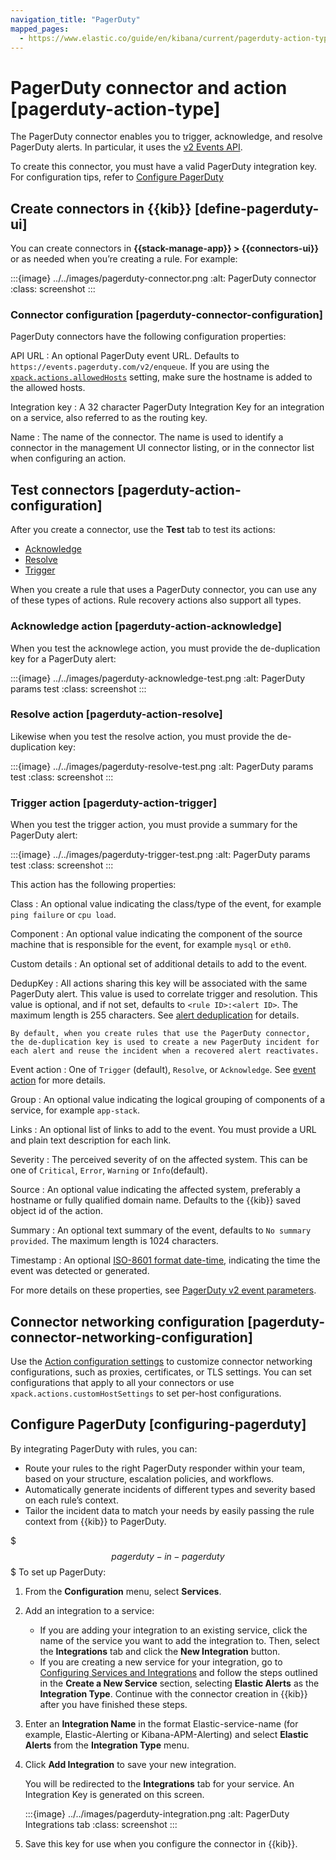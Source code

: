 ```yaml
---
navigation_title: "PagerDuty"
mapped_pages:
  - https://www.elastic.co/guide/en/kibana/current/pagerduty-action-type.html
---
```


# PagerDuty connector and action [pagerduty-action-type]


The PagerDuty connector enables you to trigger, acknowledge, and resolve PagerDuty alerts. In particular, it uses the [v2 Events API](https://v2.developer.pagerduty.com/docs/events-api-v2).

To create this connector, you must have a valid PagerDuty integration key. For configuration tips, refer to [Configure PagerDuty](#configuring-pagerduty)


## Create connectors in {{kib}} [define-pagerduty-ui]

You can create connectors in **{{stack-manage-app}} > {{connectors-ui}}** or as needed when you’re creating a rule. For example:

:::{image} ../../images/pagerduty-connector.png
:alt: PagerDuty connector
:class: screenshot
:::


### Connector configuration [pagerduty-connector-configuration]

PagerDuty connectors have the following configuration properties:

API URL
:   An optional PagerDuty event URL. Defaults to `https://events.pagerduty.com/v2/enqueue`. If you are using the [`xpack.actions.allowedHosts`](/reference/configuration-reference/alerting-settings.md#action-settings) setting, make sure the hostname is added to the allowed hosts.

Integration key
:   A 32 character PagerDuty Integration Key for an integration on a service, also referred to as the routing key.

Name
:   The name of the connector. The name is used to identify a connector in the management UI connector listing, or in the connector list when configuring an action.


## Test connectors [pagerduty-action-configuration]

After you create a connector, use the **Test** tab to test its actions:

* [Acknowledge](#pagerduty-action-resolve)
* [Resolve](#pagerduty-action-resolve)
* [Trigger](#pagerduty-action-trigger)

When you create a rule that uses a PagerDuty connector, you can use any of these types of actions. Rule recovery actions also support all types.


### Acknowledge action [pagerduty-action-acknowledge]

When you test the acknowlege action, you must provide the de-duplication key for a PagerDuty alert:

:::{image} ../../images/pagerduty-acknowledge-test.png
:alt: PagerDuty params test
:class: screenshot
:::


### Resolve action [pagerduty-action-resolve]

Likewise when you test the resolve action, you must provide the de-duplication key:

:::{image} ../../images/pagerduty-resolve-test.png
:alt: PagerDuty params test
:class: screenshot
:::


### Trigger action [pagerduty-action-trigger]

When you test the trigger action, you must provide a summary for the PagerDuty alert:

:::{image} ../../images/pagerduty-trigger-test.png
:alt: PagerDuty params test
:class: screenshot
:::

This action has the following properties:

Class
:   An optional value indicating the class/type of the event, for example `ping failure` or `cpu load`.

Component
:   An optional value indicating the component of the source machine that is responsible for the event, for example `mysql` or `eth0`.

Custom details
:   An optional set of additional details to add to the event.

DedupKey
:   All actions sharing this key will be associated with the same PagerDuty alert. This value is used to correlate trigger and resolution. This value is optional, and if not set, defaults to `<rule ID>:<alert ID>`. The maximum length is 255 characters. See [alert deduplication](https://v2.developer.pagerduty.com/docs/events-api-v2#alert-de-duplication) for details.

    By default, when you create rules that use the PagerDuty connector, the de-duplication key is used to create a new PagerDuty incident for each alert and reuse the incident when a recovered alert reactivates.


Event action
:   One of `Trigger` (default), `Resolve`, or `Acknowledge`. See [event action](https://v2.developer.pagerduty.com/docs/events-api-v2#event-action) for more details.

Group
:   An optional value indicating the logical grouping of components of a service, for example `app-stack`.

Links
:   An optional list of links to add to the event. You must provide a URL and plain text description for each link.

Severity
:   The perceived severity of on the affected system. This can be one of `Critical`, `Error`, `Warning` or `Info`(default).

Source
:   An optional value indicating the affected system, preferably a hostname or fully qualified domain name. Defaults to the {{kib}} saved object id of the action.

Summary
:   An optional text summary of the event, defaults to `No summary provided`. The maximum length is 1024 characters.

Timestamp
:   An optional [ISO-8601 format date-time](https://v2.developer.pagerduty.com/v2/docs/types#datetime), indicating the time the event was detected or generated.

For more details on these properties, see [PagerDuty v2 event parameters](https://v2.developer.pagerduty.com/v2/docs/send-an-event-events-api-v2).


## Connector networking configuration [pagerduty-connector-networking-configuration]

Use the [Action configuration settings](/reference/configuration-reference/alerting-settings.md#action-settings) to customize connector networking configurations, such as proxies, certificates, or TLS settings. You can set configurations that apply to all your connectors or use `xpack.actions.customHostSettings` to set per-host configurations.


## Configure PagerDuty [configuring-pagerduty]

By integrating PagerDuty with rules, you can:

* Route your rules to the right PagerDuty responder within your team, based on your structure, escalation policies, and workflows.
* Automatically generate incidents of different types and severity based on each rule’s context.
* Tailor the incident data to match your needs by easily passing the rule context from {{kib}} to PagerDuty.

$$$pagerduty-in-pagerduty$$$
To set up PagerDuty:

1. From the **Configuration** menu, select **Services**.
2. Add an integration to a service:

    * If you are adding your integration to an existing service, click the name of the service you want to add the integration to. Then, select the **Integrations** tab and click the **New Integration** button.
    * If you are creating a new service for your integration, go to [Configuring Services and Integrations](https://support.pagerduty.com/docs/services-and-integrations#section-configuring-services-and-integrations) and follow the steps outlined in the **Create a New Service** section, selecting **Elastic Alerts** as the **Integration Type**. Continue with the connector creation in {{kib}} after you have finished these steps.

3. Enter an **Integration Name** in the format Elastic-service-name (for example, Elastic-Alerting or Kibana-APM-Alerting) and select **Elastic Alerts** from the **Integration Type** menu.
4. Click **Add Integration** to save your new integration.

    You will be redirected to the **Integrations** tab for your service. An Integration Key is generated on this screen.

    :::{image} ../../images/pagerduty-integration.png
    :alt: PagerDuty Integrations tab
    :class: screenshot
    :::

5. Save this key for use when you configure the connector in {{kib}}.

